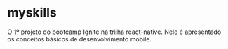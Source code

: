 # myskills
O 1º projeto do bootcamp Ignite na trilha react-native. Nele é apresentado os conceitos básicos de desenvolvimento mobile.
